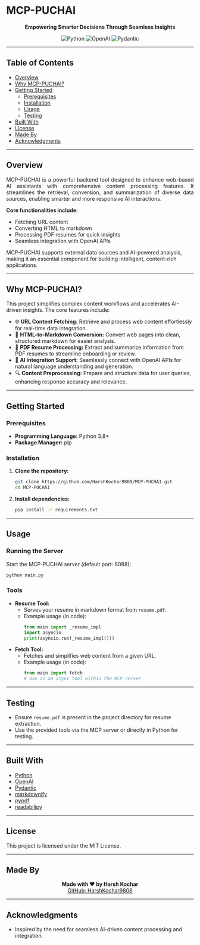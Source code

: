 # MCP-PUCHAI

<p align="center">
  <strong>Empowering Smarter Decisions Through Seamless Insights</strong>
</p>

<p align="center">
  <img src="https://img.shields.io/badge/python-100%25-blue" alt="Python"/>
  <img src="https://img.shields.io/badge/OpenAI-API-blueviolet" alt="OpenAI"/>
  <img src="https://img.shields.io/badge/Pydantic-validated-red" alt="Pydantic"/>
</p>

---

## Table of Contents
- [Overview](#overview)
- [Why MCP-PUCHAI?](#why-mcp-puchai)
- [Getting Started](#getting-started)
  - [Prerequisites](#prerequisites)
  - [Installation](#installation)
  - [Usage](#usage)
  - [Testing](#testing)
- [Built With](#built-with)
- [License](#license)
- [Made By](#made-by)
- [Acknowledgments](#acknowledgments)

---

## Overview
<p align="justify">
MCP-PUCHAI is a powerful backend tool designed to enhance web-based AI assistants with comprehensive content processing features. It streamlines the retrieval, conversion, and summarization of diverse data sources, enabling smarter and more responsive AI interactions.
</p>

**Core functionalities include:**
- Fetching URL content
- Converting HTML to markdown
- Processing PDF resumes for quick insights
- Seamless integration with OpenAI APIs

MCP-PUCHAI supports external data sources and AI-powered analysis, making it an essential component for building intelligent, content-rich applications.

---

## Why MCP-PUCHAI?
This project simplifies complex content workflows and accelerates AI-driven insights. The core features include:

- 🌐 **URL Content Fetching:** Retrieve and process web content effortlessly for real-time data integration.
- 📝 **HTML-to-Markdown Conversion:** Convert web pages into clean, structured markdown for easier analysis.
- 📄 **PDF Resume Processing:** Extract and summarize information from PDF resumes to streamline onboarding or review.
- 🤖 **AI Integration Support:** Seamlessly connect with OpenAI APIs for natural language understanding and generation.
- 🔍 **Content Preprocessing:** Prepare and structure data for user queries, enhancing response accuracy and relevance.

---

## Getting Started

### Prerequisites
- **Programming Language:** Python 3.8+
- **Package Manager:** pip

### Installation
1. **Clone the repository:**
   ```sh
   git clone https://github.com/HarshKochar9808/MCP-PUCHAI.git
   cd MCP-PUCHAI
   ```
2. **Install dependencies:**
   ```sh
   pip install -r requirements.txt
   ```

---

## Usage

### Running the Server
Start the MCP-PUCHAI server (default port: 8088):
```sh
python main.py
```

### Tools
- **Resume Tool:**
  - Serves your resume in markdown format from `resume.pdf`.
  - Example usage (in code):
    ```python
    from main import _resume_impl
    import asyncio
    print(asyncio.run(_resume_impl()))
    ```
- **Fetch Tool:**
  - Fetches and simplifies web content from a given URL.
  - Example usage (in code):
    ```python
    from main import fetch
    # Use as an async tool within the MCP server
    ```

---

## Testing
- Ensure `resume.pdf` is present in the project directory for resume extraction.
- Use the provided tools via the MCP server or directly in Python for testing.

---

## Built With
- [Python](https://www.python.org/)
- [OpenAI](https://openai.com/)
- [Pydantic](https://docs.pydantic.dev/)
- [markdownify](https://github.com/matthewwithanm/python-markdownify)
- [pypdf](https://pypdf.readthedocs.io/)
- [readabilipy](https://github.com/alan-turing-institute/ReadabiliPy)

---

## License
This project is licensed under the MIT License.

---

## Made By
<p align="center">
  <b>Made with ❤️ by Harsh Kochar</b><br>
  <a href="https://github.com/HarshKochar9808">GitHub: HarshKochar9808</a>
</p>

---

## Acknowledgments
- Inspired by the need for seamless AI-driven content processing and integration. 